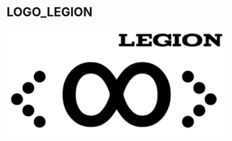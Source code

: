 # LOGO_LEGION

<img title="a title" alt="Alt text" src="https://github.com/ajayLegion/LOGO_LEGION/blob/6a1344b820eafea7b88dd0c794ab1d3daf5de4b2/favicon.svg">
